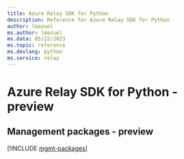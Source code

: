 ```yaml
---
title: Azure Relay SDK for Python
description: Reference for Azure Relay SDK for Python
author: lmazuel
ms.author: lmazuel
ms.data: 05/22/2023
ms.topic: reference
ms.devlang: python
ms.service: relay
---
```

# Azure Relay SDK for Python - preview

## Management packages - preview
[!INCLUDE [mgmt-packages](relay-mgmt-index.md)]